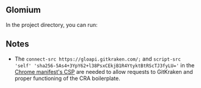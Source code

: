 ## Glomium

In the project directory, you can run:

## Notes

- The `connect-src https://gloapi.gitkraken.com/;` and `script-src 'self' 'sha256-5As4+3YpY62+l38PsxCEkjB1R4YtyktBtRScTJ3fyLU='` in the [Chrome manifest's CSP](https://github.com/radi-cho/Glomium/blob/master/frontend/public/manifest.json#L17) are needed to allow requests to GitKraken and proper functioning of the CRA boilerplate.
